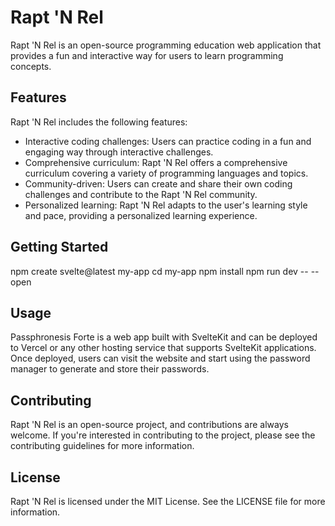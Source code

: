 # Rapt 'N Rel

Rapt 'N Rel is an open-source programming education web application that provides a fun and interactive way for users to learn programming concepts.

## Features

Rapt 'N Rel includes the following features:

- Interactive coding challenges: Users can practice coding in a fun and engaging way through interactive challenges.
- Comprehensive curriculum: Rapt 'N Rel offers a comprehensive curriculum covering a variety of programming languages and topics.
- Community-driven: Users can create and share their own coding challenges and contribute to the Rapt 'N Rel community.
- Personalized learning: Rapt 'N Rel adapts to the user's learning style and pace, providing a personalized learning experience.

## Getting Started

npm create svelte@latest my-app
cd my-app
npm install
npm run dev -- --open

## Usage

Passphronesis Forte is a web app built with SvelteKit and can be deployed to Vercel or any other hosting service that supports SvelteKit applications. Once deployed, users can visit the website and start using the password manager to generate and store their passwords.

## Contributing

Rapt 'N Rel is an open-source project, and contributions are always welcome. If you're interested in contributing to the project, please see the contributing guidelines for more information.

## License

Rapt 'N Rel is licensed under the MIT License. See the LICENSE file for more information.
